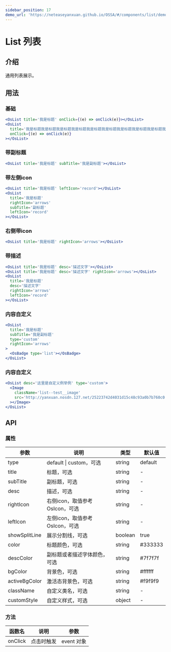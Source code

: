```yaml
---
sidebar_position: 17
demo_url: 'https://neteaseyanxuan.github.io/OSSA/#/components/list/demo/index'
---
```


# List 列表

## 介绍
通用列表展示。

## 用法
### 基础
```jsx
<OsList title='我是标题' onClick={(e) => onClick(e)}></OsList>
<OsList
  title='我是标题我是标题我是标题我是标题我是标题我是标题我是标题我是标题我是标题我是标题我是标题我是标题'
  onClick={(e) => onClick(e)}
></OsList>
```
### 带副标题
```jsx
<OsList title='我是标题' subTitle='我是副标题'></OsList>
```
### 带左侧icon
```jsx
<OsList title='我是标题' leftIcon='record'></OsList>
<OsList
  title='我是标题'
  rightIcon='arrows'
  subTitle='副标题'
  leftIcon='record'
></OsList>
```
### 右侧带icon
```jsx
<OsList title='我是标题' rightIcon='arrows'></OsList>
```
### 带描述
```jsx
<OsList title='我是标题' desc='描述文字'></OsList>
<OsList title='我是标题' desc='描述文字' rightIcon='arrows'></OsList>
<OsList
  title='我是标题'
  desc='描述文字'
  rightIcon='arrows'
  leftIcon='record'
></OsList>
```
### 内容自定义
```jsx
<OsList
  title='我是标题'
  subTitle='我是副标题'
  type='custom'
  rightIcon='arrows'
>
  <OsBadge type='list'></OsBadge>
</OsList>
```
### 内容自定义
```jsx
<OsList desc='这里是自定义例举例' type='custom'>
  <Image
    className='list--test__image'
    src='http://yanxuan.nosdn.127.net/25223742d4031d15c48c93a0b7b760c0.jpg?imageView&thumbnail=160x0&quality=95'
  ></Image>
</OsList>
```



## API
### 属性
|参数|说明|类型|默认值|
|------|------|------|------|
|type|default \| custom，可选|string|default|
|title|标题，可选|string|-|
|subTitle|副标题，可选|string|-|
|desc|描述，可选|string|-|
|rightIcon|右侧icon，取值参考OsIcon，可选|string|-|
|leftIcon|左侧icon，取值参考OsIcon，可选|string|-|
|showSplitLine|展示分割线，可选|boolean|true|
|color|标题颜色，可选|string|#333333|
|descColor|副标题或者描述字体颜色，可选|string|#7f7f7f|
|bgColor|背景色，可选|string|#ffffff|
|activeBgColor|激活态背景色，可选|string|#f9f9f9|
|className|自定义类名，可选|string|-|
|customStyle|自定义样式，可选|object|-|


### 方法
|函数名|说明|参数|
|------|------|------|
|onClick|点击时触发|event 对象|

